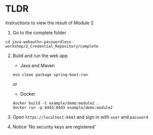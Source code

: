 # TLDR
Instructions to view the result of Module 2

1. Go to the complete folder
```
cd java-webauthn-passwordless-workshop/2_Credential_Repository/complete
```
2. Build and run the web app
   * Java and Maven
   ```
   mvn clean package spring-boot:run
   ```

   or

   * Docker
   ```
   docker build -t example/demo:module2 .
   docker run -p 8443:8443 example/demo:module2
   ```

3. Open `https://localhost:8443` and sign in with `user` and `password`
4. Notice 'No security keys are registered'
